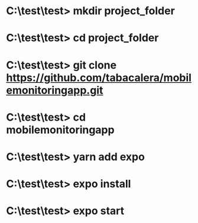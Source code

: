 # C:\test\test> mkdir project_folder

# C:\test\test> cd project_folder

# C:\test\test> git clone https://github.com/tabacalera/mobilemonitoringapp.git

# C:\test\test> cd mobilemonitoringapp

# C:\test\test> yarn add expo 

# C:\test\test> expo install

# C:\test\test> expo start

